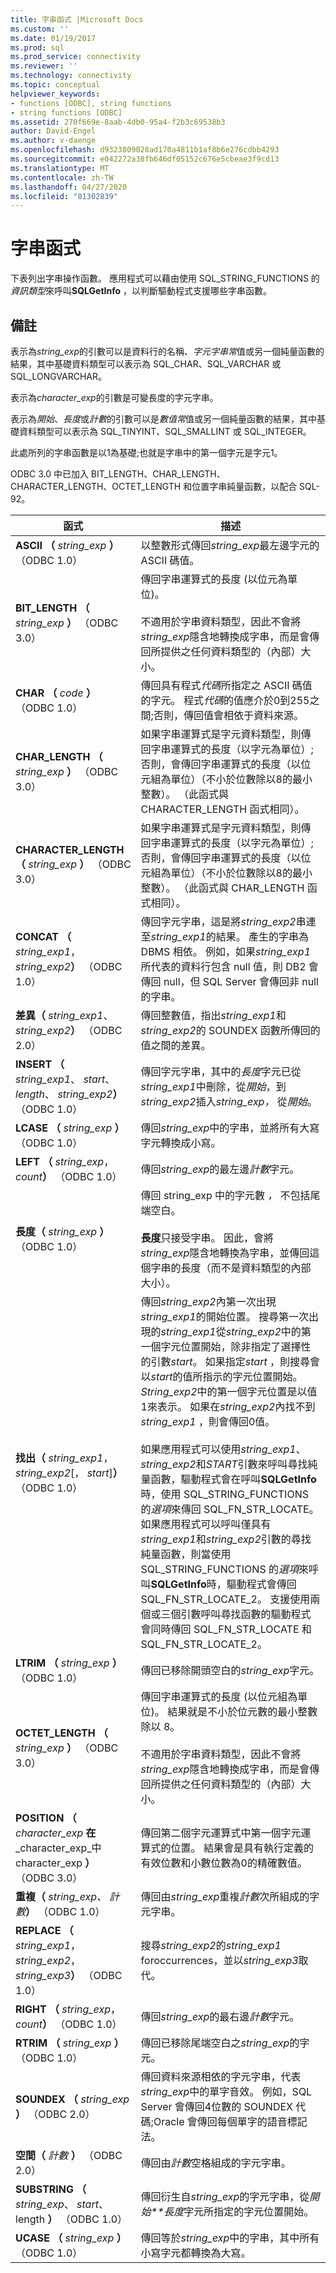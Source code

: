 ```yaml
---
title: 字串函式 |Microsoft Docs
ms.custom: ''
ms.date: 01/19/2017
ms.prod: sql
ms.prod_service: connectivity
ms.reviewer: ''
ms.technology: connectivity
ms.topic: conceptual
helpviewer_keywords:
- functions [ODBC], string functions
- string functions [ODBC]
ms.assetid: 270f669e-8aab-4db0-95a4-f2b3c69538b3
author: David-Engel
ms.author: v-daenge
ms.openlocfilehash: d9323809028ad170a4811b1af8b6e276cdbb4293
ms.sourcegitcommit: e042272a38fb646df05152c676e5cbeae3f9cd13
ms.translationtype: MT
ms.contentlocale: zh-TW
ms.lasthandoff: 04/27/2020
ms.locfileid: "81302839"
---
```

# <a name="string-functions"></a>字串函式
下表列出字串操作函數。 應用程式可以藉由使用 SQL_STRING_FUNCTIONS 的*資訊類型*來呼叫**SQLGetInfo** ，以判斷驅動程式支援哪些字串函數。  
  
## <a name="remarks"></a>備註  
 表示為*string_exp*的引數可以是資料行的名稱、*字元字串常*值或另一個純量函數的結果，其中基礎資料類型可以表示為 SQL_CHAR、SQL_VARCHAR 或 SQL_LONGVARCHAR。  
  
 表示為*character_exp*的引數是可變長度的字元字串。  
  
 表示為*開始*、*長度*或*計數*的引數可以是*數值常*值或另一個純量函數的結果，其中基礎資料類型可以表示為 SQL_TINYINT、SQL_SMALLINT 或 SQL_INTEGER。  
  
 此處所列的字串函數是以1為基礎;也就是字串中的第一個字元是字元1。  
  
 ODBC 3.0 中已加入 BIT_LENGTH、CHAR_LENGTH、CHARACTER_LENGTH、OCTET_LENGTH 和位置字串純量函數，以配合 SQL-92。  
  
|函式|描述|  
|--------------|-----------------|  
|**ASCII （** _string_exp_ **）** （ODBC 1.0）|以整數形式傳回*string_exp*最左邊字元的 ASCII 碼值。|  
|**BIT_LENGTH （** _string_exp_ **）** （ODBC 3.0）|傳回字串運算式的長度 (以位元為單位)。<br /><br /> 不適用於字串資料類型，因此不會將*string_exp*隱含地轉換成字串，而是會傳回所提供之任何資料類型的（內部）大小。|  
|**CHAR （** _code_ **）** （ODBC 1.0）|傳回具有程式*代碼*所指定之 ASCII 碼值的字元。 程式*代碼*的值應介於0到255之間;否則，傳回值會相依于資料來源。|  
|**CHAR_LENGTH （** _string_exp_ **）** （ODBC 3.0）|如果字串運算式是字元資料類型，則傳回字串運算式的長度（以字元為單位）;否則，會傳回字串運算式的長度（以位元組為單位）（不小於位數除以8的最小整數）。 （此函式與 CHARACTER_LENGTH 函式相同）。|  
|**CHARACTER_LENGTH （** _string_exp_ **）** （ODBC 3.0）|如果字串運算式是字元資料類型，則傳回字串運算式的長度（以字元為單位）;否則，會傳回字串運算式的長度（以位元組為單位）（不小於位數除以8的最小整數）。 （此函式與 CHAR_LENGTH 函式相同）。|  
|**CONCAT （** _string_exp1_，_string_exp2_**）** （ODBC 1.0）|傳回字元字串，這是將*string_exp2*串連至*string_exp1*的結果。 產生的字串為 DBMS 相依。 例如，如果*string_exp1*所代表的資料行包含 null 值，則 DB2 會傳回 null，但 SQL Server 會傳回非 null 的字串。|  
|**差異（** _string_exp1_、_string_exp2_**）** （ODBC 2.0）|傳回整數值，指出*string_exp1*和*string_exp2*的 SOUNDEX 函數所傳回的值之間的差異。|  
|**INSERT （** _string_exp1_、 *start*、 *length*、 _string_exp2_**）** （ODBC 1.0）|傳回字元字串，其中的*長度*字元已從*string_exp1*中刪除，從*開始*，到*string_exp2*插入*string_exp，* 從*開始*。|  
|**LCASE （** _string_exp_ **）** （ODBC 1.0）|傳回*string_exp*中的字串，並將所有大寫字元轉換成小寫。|  
|**LEFT （** _string_exp_， _count_**）** （ODBC 1.0）|傳回*string_exp*的最左邊*計數*字元。|  
|**長度（** _string_exp_ **）** （ODBC 1.0）|傳回 string_exp 中的字元數 *，* 不包括尾端空白。<br /><br /> **長度**只接受字串。 因此，會將*string_exp*隱含地轉換為字串，並傳回這個字串的長度（而不是資料類型的內部大小）。|  
|**找出（** _string_exp1_， *string_exp2*[， *start*]**）** （ODBC 1.0）|傳回*string_exp2*內第一次出現*string_exp1*的開始位置。 搜尋第一次出現的*string_exp1*從*string_exp2*中的第一個字元位置開始，除非指定了選擇性的引數*start*。 如果指定*start* ，則搜尋會以*start*的值所指示的字元位置開始。 *String_exp2*中的第一個字元位置是以值1來表示。 如果在*string_exp2*內找不到*string_exp1* ，則會傳回0值。<br /><br /> 如果應用程式可以使用*string_exp1*、 *string_exp2*和*START*引數來呼叫尋找純量函數，驅動程式會在呼叫**SQLGetInfo**時，使用 SQL_STRING_FUNCTIONS 的*選項*來傳回 SQL_FN_STR_LOCATE。 如果應用程式可以呼叫僅具有*string_exp1*和*string_exp2*引數的尋找純量函數，則當使用 SQL_STRING_FUNCTIONS 的*選項*來呼叫**SQLGetInfo**時，驅動程式會傳回 SQL_FN_STR_LOCATE_2。 支援使用兩個或三個引數呼叫尋找函數的驅動程式會同時傳回 SQL_FN_STR_LOCATE 和 SQL_FN_STR_LOCATE_2。|  
|**LTRIM （** _string_exp_ **）** （ODBC 1.0）|傳回已移除開頭空白的*string_exp*字元。|  
|**OCTET_LENGTH （** _string_exp_ **）** （ODBC 3.0）|傳回字串運算式的長度 (以位元組為單位)。 結果就是不小於位元數的最小整數除以 8。<br /><br /> 不適用於字串資料類型，因此不會將*string_exp*隱含地轉換成字串，而是會傳回所提供之任何資料類型的（內部）大小。|  
|**POSITION （** _character_exp_ **在** _character_exp_中 character_exp **）** （ODBC 3.0）|傳回第二個字元運算式中第一個字元運算式的位置。 結果會是具有執行定義的有效位數和小數位數為0的精確數值。|  
|**重複（** _string_exp、_ _計數_**）** （ODBC 1.0）|傳回由*string_exp*重複*計數*次所組成的字元字串。|  
|**REPLACE （** _string_exp1_， *string_exp2*， _string_exp3_**）** （ODBC 1.0）|搜尋*string_exp2*的*string_exp1* foroccurrences，並以*string_exp3*取代。|  
|**RIGHT （** _string_exp_， _count_**）** （ODBC 1.0）|傳回*string_exp*的最右邊*計數*字元。|  
|**RTRIM （** _string_exp_ **）** （ODBC 1.0）|傳回已移除尾端空白之*string_exp*的字元。|  
|**SOUNDEX （** _string_exp_ **）** （ODBC 2.0）|傳回資料來源相依的字元字串，代表*string_exp*中的單字音效。 例如，SQL Server 會傳回4位數的 SOUNDEX 代碼;Oracle 會傳回每個單字的語音標記法。|  
|**空間（** _計數_ **）** （ODBC 2.0）|傳回由*計數*空格組成的字元字串。|  
|**SUBSTRING （** _string_exp_、 *start*、length **）** （ODBC 1.0）|傳回衍生自*string_exp*的字元字串，從*開始**長度*字元所指定的字元位置開始。|  
|**UCASE （** _string_exp_ **）** （ODBC 1.0）|傳回等於*string_exp*中的字串，其中所有小寫字元都轉換為大寫。|
